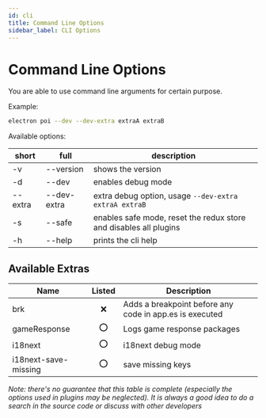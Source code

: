 ```yaml
---
id: cli
title: Command Line Options
sidebar_label: CLI Options
---
```


# Command Line Options

You are able to use command line arguments for certain purpose.

Example:

```sh
electron poi --dev --dev-extra extraA extraB
```

Available options:

| short   | full        | description                                                       |
| ------- | ----------- | ----------------------------------------------------------------- |
| -v      | --version   | shows the version                                                 |
| -d      | --dev       | enables debug mode                                                |
| --extra | --dev-extra | extra debug option, usage `--dev-extra extraA extraB`             |
| -s      | --safe      | enables safe mode, reset the redux store and disables all plugins |
| -h      | --help      | prints the cli help                                               |

## Available Extras

| Name                 | Listed | Description                                             |
| -------------------- | :----: | ------------------------------------------------------- |
| brk                  |   ❌   | Adds a breakpoint before any code in app.es is executed |
| gameResponse         |   ⭕️   | Logs game response packages                             |
| i18next              |   ⭕️   | i18next debug mode                                      |
| i18next-save-missing |   ⭕️   | save missing keys                                       |

_Note: there's no guarantee that this table is complete (especially the options used in plugins may be neglected). It is always a good idea to do a search in the source code or discuss with other developers_
